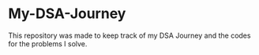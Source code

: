 # My-DSA-Journey
This repository was made to keep track of my DSA Journey and the codes for the problems I solve.
